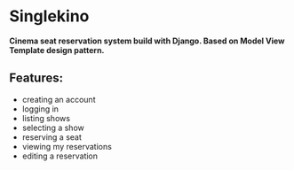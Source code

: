 # Singlekino

**Cinema seat reservation system build with Django. Based on Model View Template design pattern.**

## Features:
* creating an account
* logging in
* listing shows
* selecting a show
* reserving a seat
* viewing my reservations
* editing a reservation
